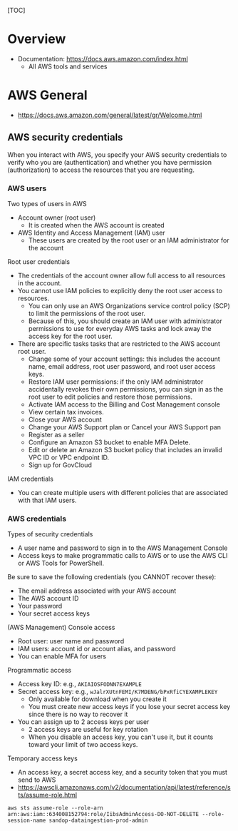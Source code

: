 [TOC]

# Overview

- Documentation: https://docs.aws.amazon.com/index.html
    + All AWS tools and services

# AWS General

- https://docs.aws.amazon.com/general/latest/gr/Welcome.html

## AWS security credentials

When you interact with AWS, you specify your AWS security credentials to
verify who you are (authentication) and whether you have permission
(authorization) to access the resources that you are requesting.

### AWS users

Two types of users in AWS
- Account owner (root user)
    + It is created when the AWS account is created
- AWS Identity and Access Management (IAM) user
    + These users are created by the root user or an IAM administrator
      for the account

Root user credentials
- The credentials of the account owner allow full access to all
  resources in the account.
- You cannot use IAM policies to explicitly deny the root user access to
  resources.
    + You can only use an AWS Organizations service control policy (SCP)
      to limit the permissions of the root user.
    + Because of this, you should create an IAM user with administrator
      permissions to use for everyday AWS tasks and lock away the access
      key for the root user.
- There are specific tasks tasks that are restricted to the AWS account
  root user.
    + Change some of your account settings: this includes the account
      name, email address, root user password, and root user access
      keys.
    + Restore IAM user permissions: if the only IAM administrator
      accidentally revokes their own permissions, you can sign in as the
      root user to edit policies and restore those permissions.
    + Activate IAM access to the Billing and Cost Management console
    + View certain tax invoices.
    + Close your AWS account
    + Change your AWS Support plan or Cancel your AWS Support pan
    + Register as a seller
    + Configure an Amazon S3 bucket to enable MFA Delete.
    + Edit or delete an Amazon S3 bucket policy that includes an invalid
      VPC ID or VPC endpoint ID.
    + Sign up for GovCloud


IAM credentials
- You can create multiple users with different policies that are
  associated with that IAM users.

### AWS credentials

Types of security credentials
- A user name and password to sign in to the AWS Management Console
- Access keys to make programmatic calls to AWS or to use the AWS CLI or
  AWS Tools for PowerShell.

Be sure to save the following credentials (you CANNOT recover these):
- The email address associated with your AWS account
- The AWS account ID
- Your password
- Your secret access keys

(AWS Management) Console access
- Root user: user name and password
- IAM users: account id or account alias, and password
- You can enable MFA for users

Programmatic access
- Access key ID: e.g., `AKIAIOSFODNN7EXAMPLE`
- Secret access key: e.g., `wJalrXUtnFEMI/K7MDENG/bPxRfiCYEXAMPLEKEY`
    + Only available for download when you create it
    + You must create new access keys if you lose your secret access key
      since there is no way to recover it
- You can assign up to 2 access keys per user
    + 2 access keys are useful for key rotation
    + When you disable an access key, you can't use it, but it counts
      toward your limit of two access keys.

Temporary access keys
- An access key, a secret access key, and a security token that you must
  send to AWS
- https://awscli.amazonaws.com/v2/documentation/api/latest/reference/sts/assume-role.html

```
aws sts assume-role --role-arn arn:aws:iam::634008152794:role/IibsAdminAccess-DO-NOT-DELETE --role-session-name sandop-dataingestion-prod-admin
```
